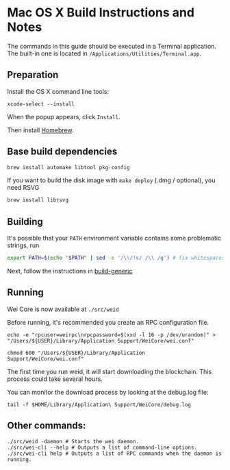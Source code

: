 Mac OS X Build Instructions and Notes
====================================
The commands in this guide should be executed in a Terminal application.
The built-in one is located in `/Applications/Utilities/Terminal.app`.

Preparation
-----------
Install the OS X command line tools:

`xcode-select --install`

When the popup appears, click `Install`.

Then install [Homebrew](https://brew.sh).

Base build dependencies
-----------------------

```bash
brew install automake libtool pkg-config
```

If you want to build the disk image with `make deploy` (.dmg / optional), you need RSVG
```bash
brew install librsvg
```

Building
--------

It's possible that your `PATH` environment variable contains some problematic strings, run
```bash
export PATH=$(echo "$PATH" | sed -e '/\\/!s/ /\\ /g') # fix whitespaces
```

Next, follow the instructions in [build-generic](build-generic.md)

Running
-------

Wei Core is now available at `./src/weid`

Before running, it's recommended you create an RPC configuration file.

    echo -e "rpcuser=weirpc\nrpcpassword=$(xxd -l 16 -p /dev/urandom)" > "/Users/${USER}/Library/Application Support/WeiCore/wei.conf"

    chmod 600 "/Users/${USER}/Library/Application Support/WeiCore/wei.conf"

The first time you run weid, it will start downloading the blockchain. This process could take several hours.

You can monitor the download process by looking at the debug.log file:

    tail -f $HOME/Library/Application\ Support/WeiCore/debug.log

Other commands:
-------

    ./src/weid -daemon # Starts the wei daemon.
    ./src/wei-cli --help # Outputs a list of command-line options.
    ./src/wei-cli help # Outputs a list of RPC commands when the daemon is running.
